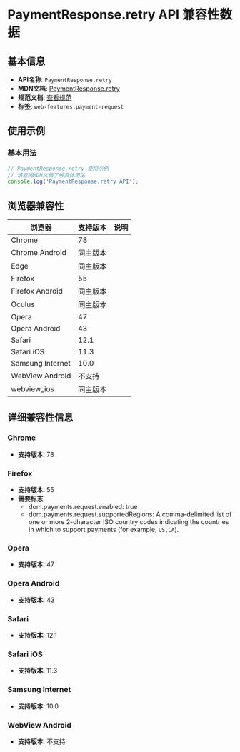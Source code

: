# PaymentResponse.retry API 兼容性数据

## 基本信息

- **API名称**: `PaymentResponse.retry`
- **MDN文档**: [PaymentResponse.retry](https://developer.mozilla.org/docs/Web/API/PaymentResponse/retry)
- **规范文档**: [查看规范](https://w3c.github.io/payment-request/#dom-paymentresponse-retry)
- **标签**: `web-features:payment-request`

## 使用示例

### 基本用法

```javascript
// PaymentResponse.retry 使用示例
// 请查阅MDN文档了解具体用法
console.log('PaymentResponse.retry API');
```

## 浏览器兼容性

| 浏览器 | 支持版本 | 说明 |
|--------|----------|------|
| Chrome | 78 |  |
| Chrome Android | 同主版本 |  |
| Edge | 同主版本 |  |
| Firefox | 55 |  |
| Firefox Android | 同主版本 |  |
| Oculus | 同主版本 |  |
| Opera | 47 |  |
| Opera Android | 43 |  |
| Safari | 12.1 |  |
| Safari iOS | 11.3 |  |
| Samsung Internet | 10.0 |  |
| WebView Android | 不支持 |  |
| webview_ios | 同主版本 |  |

## 详细兼容性信息

### Chrome

- **支持版本**: 78

### Firefox

- **支持版本**: 55
- **需要标志**: 
  - dom.payments.request.enabled: true
  - dom.payments.request.supportedRegions: A comma-delimited list of one or more 2-character ISO country codes indicating the countries in which to support payments (for example, <code>US,CA</code>).

### Opera

- **支持版本**: 47

### Opera Android

- **支持版本**: 43

### Safari

- **支持版本**: 12.1

### Safari iOS

- **支持版本**: 11.3

### Samsung Internet

- **支持版本**: 10.0

### WebView Android

- **支持版本**: 不支持

